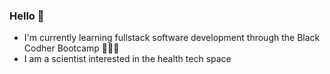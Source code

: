 ### Hello 👋

- I'm currently learning fullstack software development through the Black Codher Bootcamp 👩🏾‍💻
- I am a scientist interested in the health tech space



<!--
**salmaabdifatah/salmaabdifatah** is a ✨ _special_ ✨ repository because its `README.md` (this file) appears on your GitHub profile.

Here are some ideas to get you started:

- 🔭 I’m currently working on ...
- 🌱 I’m currently learning ...
- 👯 I’m looking to collaborate on ...
- 🤔 I’m looking for help with ...
- 💬 Ask me about ...
- 📫 How to reach me: ...
- 😄 Pronouns: ...
- ⚡ Fun fact: ...
-->
